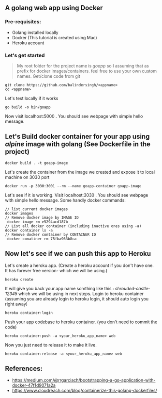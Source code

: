 ## A golang web app using Docker
### Pre-requisites:
* Golang installed locally
* Docker (This tutorial is created using Mac)
* Heroku account
### Let's get started
> My root folder for the project name is *goapp* so I assuming that as prefix for docker images/containers. feel free to use your own custom names.
Get/clone code from git
```
git clone https://github.com/balindersingh/<appname>
cd <appname>
```
Let's test locally if it works
```
go build -o bin/goapp
```
Now visit localhost:5000 . You should see webpage with simple hello message. 
## Let's Build docker container for your app using *alpine* image with golang (See Dockerfile in the project)
```
docker build . -t goapp-image
```
Let's create the container from the image we created and expose it to local machine on 3030 port
```
docker run -p 3030:3001 --rm --name goapp-container goapp-image
```
Let's see if it is working.
Visit localhost:3030 . You should see webpage with simple hello message. 
Some handly docker commands:
```
// list current docker images
docker images
// Remove docker image by IMAGE ID
 docker image rm e5294acd187b
// List all docker container (including inactive ones using -a)
docker container ls -a
// Remove docker container by CONTAINER ID
 docker conatiner rm 75fba963b8ca
```
## Now let's see if we can push this app to Heroku
Let's create a heroku app. (Create a heroku account if you don't have one. It has forever free version- which we will be using.)
```
heroku create
```
It will give you back your app name somthing like this : *shrouded-castle-12345* which we will be using in next steps.
Login to heroku container (assuming you are already login to heroku login, it should auto login you right away)
```
heroku container:login
```
Push your app codebase to heroku container. (you don't need to commit the code)
```
heroku container:push -a <your_heroku_app_name> web
```
Now you just need to release it to make it live.
```
heroku container:release -a <your_heroku_app_name> web
```
## References:
* https://medium.com/@rrgarciach/bootstrapping-a-go-application-with-docker-47f1d9071a2a
* https://www.cloudreach.com/blog/containerize-this-golang-dockerfiles/